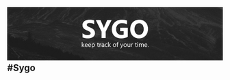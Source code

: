 ![Sygo](https://raw.githubusercontent.com/HarrisonPortwood/sygo/master/sygowrap.png "Sygo. Keep track of your time.")
#Sygo
------
